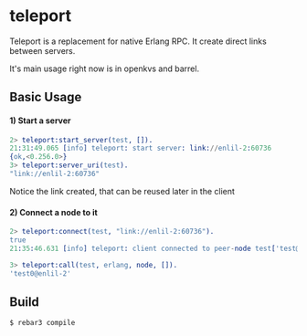teleport
=====

Teleport is a replacement for native Erlang RPC. It create direct links between servers.

It's main usage right now is in openkvs and barrel.

Basic Usage
-----

#### 1) Start a server

```erlang
2> teleport:start_server(test, []).
21:31:49.065 [info] teleport: start server: link://enlil-2:60736
{ok,<0.256.0>}
3> teleport:server_uri(test).
"link://enlil-2:60736"
```

Notice the link created, that can be reused later in the client

#### 2) Connect a node to it

```erlang
2> teleport:connect(test, "link://enlil-2:60736").
true
21:35:46.631 [info] teleport: client connected to peer-node test['test@enlil-2:60736']

3> teleport:call(test, erlang, node, []).
'test0@enlil-2'
```

Build
-----

    $ rebar3 compile
